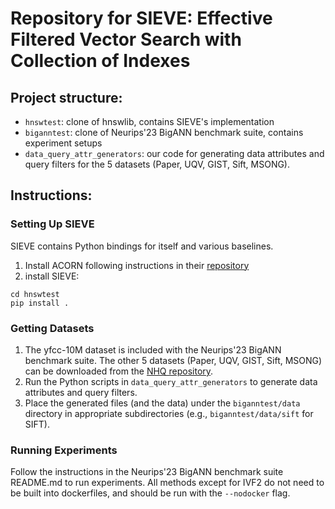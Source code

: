 # Repository for SIEVE: Effective Filtered Vector Search with Collection of Indexes

## Project structure:
* `hnswtest`: clone of hnswlib, contains SIEVE's implementation
* `biganntest`: clone of Neurips'23 BigANN benchmark suite, contains experiment setups
* `data_query_attr_generators`: our code for generating data attributes and query filters for the 5 datasets (Paper, UQV, GIST, Sift, MSONG).

## Instructions:
### Setting Up SIEVE

SIEVE contains Python bindings for itself and various baselines.
1. Install ACORN following instructions in their [repository](https://github.com/TAG-Research/ACORN)
2. install SIEVE:
```
cd hnswtest
pip install .
```

### Getting Datasets
1. The yfcc-10M dataset is included with the Neurips'23 BigANN benchmark suite. The other 5 datasets (Paper, UQV, GIST, Sift, MSONG) can be downloaded from the [NHQ repository](https://github.com/YujianFu97/NHQ).
2. Run the Python scripts in `data_query_attr_generators` to generate data attributes and query filters.
3. Place the generated files (and the data) under the `biganntest/data` directory in appropriate subdirectories (e.g., `biganntest/data/sift` for SIFT).

### Running Experiments
Follow the instructions in the Neurips'23 BigANN benchmark suite README.md to run experiments. All methods except for IVF2 do not need to be built into dockerfiles, and should be run with the `--nodocker` flag.
